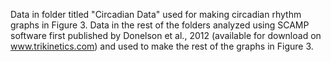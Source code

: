 Data in folder titled "Circadian Data" used for making circadian rhythm graphs in Figure 3.
Data in the rest of the folders analyzed using SCAMP software first published by Donelson et al., 2012 (available for download on www.trikinetics.com) and used to make the rest of the graphs in Figure 3.
